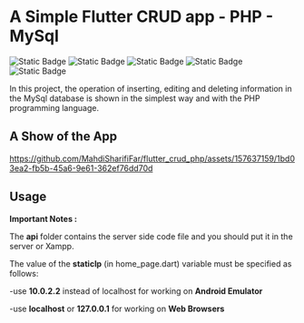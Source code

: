 
# A Simple Flutter CRUD app - PHP - MySql
![Static Badge](https://img.shields.io/badge/Flutter-blue)
![Static Badge](https://img.shields.io/badge/CRUD-red)
![Static Badge](https://img.shields.io/badge/PHP-purple)
![Static Badge](https://img.shields.io/badge/MySql-orange)
![Static Badge](https://img.shields.io/badge/Package-http.dart-green)

In this project, the operation of inserting, editing and deleting information in the MySql database is shown in the simplest way and with the PHP programming language.
## A Show of the App
https://github.com/MahdiSharifiFar/flutter_crud_php/assets/157637159/1bd03ea2-fb5b-45a6-9e61-362ef76dd70d







    
## Usage

**Important Notes :**

The **api** folder contains the server side code file and you should put it in the server or Xampp.

The value of the **staticIp** (in home_page.dart) variable must be specified as follows:

-use **10.0.2.2** instead of localhost for working on **Android Emulator**

-use **localhost** or **127.0.0.1** for working on **Web Browsers**

